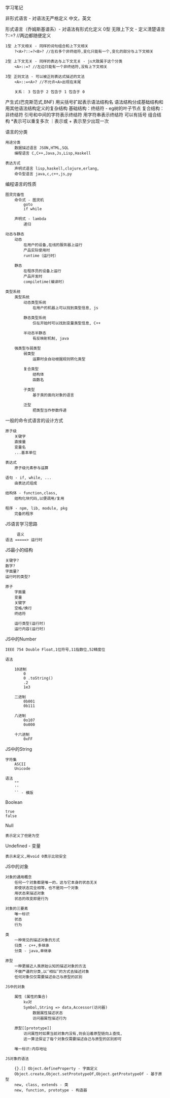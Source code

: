 学习笔记

非形式语言 - 对语法无严格定义
    中文，英文

形式语言（乔姆斯基谱系）- 对语法有形式化定义
    0型 无限上下文 - 定义清楚语言
        ?::=? //两边都随便定义

    1型 上下文相关 - 同样的词句组合和上下文相关
        ?<A>?::=?<B>? //左右多个非终结符,变化只能有一个,变化的部分与上下文相关

    2型 上下文无关 - 同样的表达与上下文无关 - js大致属于这个分类
        <A>::=? //左边只能有一个非终结符,没有上下文相关

    3型 正则文法 - 可以被正则表达式描述的文法
        <A>::=<A>? //不允许<A>出现在末尾

        关系： 3 包含于 2 包含于 1 包含于 0

产生式(巴克斯范式,BNF)
    用尖括号扩起表示语法结构名
        <ifStatement>
    语法结构分成基础结构和用其他语法结构定义的复杂结构
        基础结构：终结符 - eg树的叶子节点
        复合结构：非终结符
    引号和中间的字符表示终结符
        用字符串表示终结符
    可以有括号
        组合结构
    *表示可以重复多次
    ｜表示或
    + 表示至少出现一次


语言的分类

    用途分类
        数据描述语言 JSON,HTML,SQL
        编程语言 C,C++,Java,Js,Lisp,Haskell

    表达方式 
        声明式语言 lisp,haskell,clojure,erlang,
        命令型语言 java,c,c++,js,py

编程语言的性质

    图灵完备性
        命令式 - 图灵机
            goto 
            if while

        声明式 - lambda
            递归

    动态与静态
        动态
            在用户的设备,在线的服务器上运行
            产品实际使用时
            runtime（运行时）

        静态   
            在程序员的设备上运行
            产品开发时
            compiletime(编译时)

    类型系统
        类型系统
            动态类型系统
                在用户的机器上可以找到类型信息, js

            静态类型系统
                仅在开始时可以找到变量类型信息, C++
        
            半动态半静态
                有反映射机制, java

        强类型与弱类型
            弱类型
                运算时会自动根据规则转化类型

            复合类型
                结构体
                函数名

            子类型
                基于类的面向对象的语言

            泛型
                把类型当作参数传递

一般的命令式语言的设计方式

    原子级
        关键字
        直接量
        变量名
        ...基本单位

    表达式
        原子级元素参与运算
    
    语句 - if, while, ...
        由表达式组成

    结构体 - function,class,
        结构化块代码,以便调用/复用

    程序 - npm, lib, module, pkg
        完备的程序


JS语言学习思路

         语义   
    语法 =====> 运行时

        
JS最小的结构

    关键字?
    数字?
    字面量?
    运行时的类型?

    原子
        字面量
        变量
        关键字
        空格/换行
        终结符

        运行类型(运行时)
        运行内容(运行时)

JS中的Number

    IEEE 754 Double Float,1位符号,11指数位,52精度位

    语法

        10进制
            0
            0 .toString()
            .2
            1e3

        二进制
            0b001
            0b111
        
        八进制
            0o107
            0o000

        十六进制
            0xFF
    
JS中的String  

    字符集
        ASCII
        Unicode

    语法
        ""
        ''
        `` - 模版

Boolean

    true
    false

Null

    表示定义了但是为空

Undefined - 变量

    表示未定义,用void 0表示比较安全

JS中的对象

    对象的通用概念
        任何一个对象都是唯一的，这与它本身的状态无关
        即使状态完全相等，也不是同一个对象
        用状态来描述对象
        状态的改变即是行为

    对象的三要素
        唯一标识
        状态
        行为
    
    类
        一种常见的描述对象的方式
        归类 - c++,多继承
        分类 - java,单继承

    原型
        一种更接近人类原始认知的描述对象的方法
        不做严谨的分类,以‘相似’的方式去描述对象
        任何对象仅仅需要描述自己与原型的区别

    JS中的对象
    
        属性 (属性的集合)
            kv对
            Symbol,String => data,Accessor(访问器)
                数据属性描述状态
                访问器属性描述行为

        原型[[prototype]]
            访问属性时如果当前对象内没有,则会沿着原型链向上查找,
            这一算法保证了每个对象仅需要描述自己与原型的区别即可

        唯一标识:内存地址

    JS对象的语法
    
        {}.[] Object.defineProperty - 字面定义
        Object.create,Object.setPrototypeOf,Object.getPrototypeOf - 基于原型
        new, class, extends - 类
        new, function, prototype - 构造器


        

    

    
